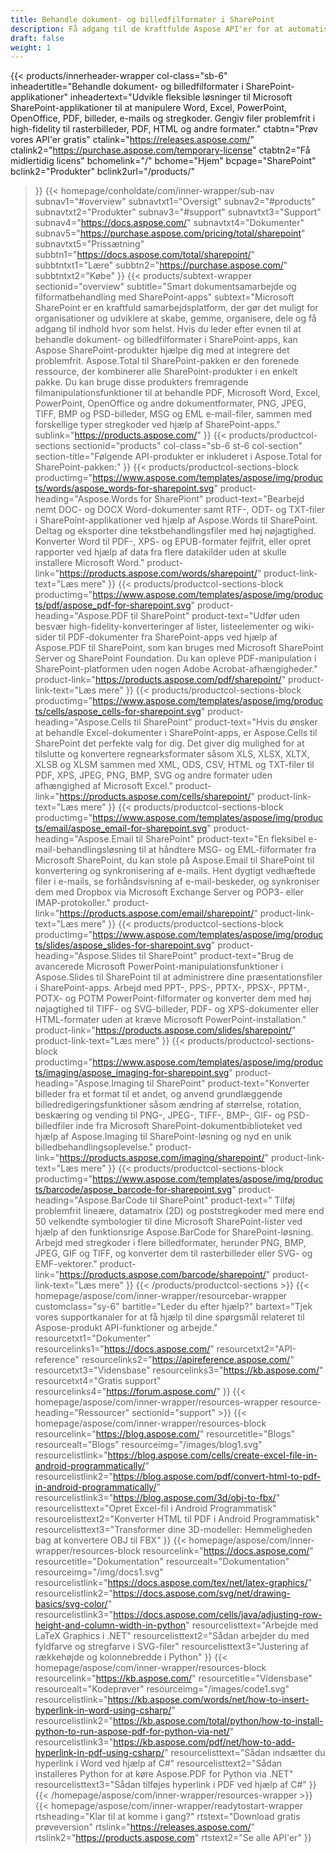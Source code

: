 ```yaml
---
title: Behandle dokument- og billedfilformater i SharePoint
description: Få adgang til de kraftfulde Aspose API'er for at automatisere redigering, konvertering og behandling af dokument- og billedfilformater i SharePoint-applikationer.
draft: false
weight: 1
---
```

{{< products/innerheader-wrapper col-class="sb-6"
  inheadertitle="Behandle dokument- og billedfilformater i SharePoint-applikationer"
  inheadertext="Udvikle fleksible løsninger til Microsoft SharePoint-applikationer til at manipulere Word, Excel, PowerPoint, OpenOffice, PDF, billeder, e-mails og stregkoder. Gengiv filer problemfrit i high-fidelity til rasterbilleder, PDF, HTML og andre formater."
  ctabtn="Prøv vores API'er gratis"
  ctalink="https://releases.aspose.com/"
  ctalink2="https://purchase.aspose.com/temporary-license"
  ctabtn2="Få midlertidig licens"
  bchomelink="/"
  bchome="Hjem"
  bcpage="SharePoint"
  bclink2="Produkter"
  bclink2url="/products/"
  >}}
  {{< homepage/conholdate/com/inner-wrapper/sub-nav 
subnav1="#overview"
subnavtxt1="Oversigt" 
subnav2="#products"
subnavtxt2="Produkter" 
subnav3="#support"
subnavtxt3="Support" 
subnav4="https://docs.aspose.com/"
subnavtxt4="Dokumenter" 
subnav5="https://purchase.aspose.com/pricing/total/sharepoint"
subnavtxt5="Prissætning" 
subbtn1="https://docs.aspose.com/total/sharepoint/"
subbtntxt1="Lære"
subbtn2="https://purchase.aspose.com/"
subbtntxt2="Købe"
>}}
   {{< products/subtext-wrapper
   sectionid="overview" 
   subtitle="Smart dokumentsamarbejde og filformatbehandling med SharePoint-apps"
   subtext="Microsoft SharePoint er en kraftfuld samarbejdsplatform, der gør det muligt for organisationer og udviklere at skabe, gemme, organisere, dele og få adgang til indhold hvor som helst. Hvis du leder efter evnen til at behandle dokument- og billedfilformater i SharePoint-apps, kan Aspose SharePoint-produkter hjælpe dig med at integrere det problemfrit. Aspose.Total til SharePoint-pakken er den forenede ressource, der kombinerer alle SharePoint-produkter i en enkelt pakke. Du kan bruge disse produkters fremragende filmanipulationsfunktioner til at behandle PDF, Microsoft Word, Excel, PowerPoint, OpenOffice og andre dokumentformater, PNG, JPEG, TIFF, BMP og PSD-billeder, MSG og EML e-mail-filer, sammen med forskellige typer stregkoder ved hjælp af SharePoint-apps."
   sublink="https://products.aspose.com/"
   >}} 
{{< products/productcol-sections
sectionid="products" 
col-class="sb-6 st-6 col-section"
section-title="Følgende API-produkter er inkluderet i Aspose.Total for SharePoint-pakken:"
>}}
{{< products/productcol-sections-block
productimg="https://www.aspose.com/templates/aspose/img/products/words/aspose_words-for-sharepoint.svg"
product-heading="Aspose.Words for SharePiont"
product-text="Bearbejd nemt DOC- og DOCX Word-dokumenter samt RTF-, ODT- og TXT-filer i SharePoint-applikationer ved hjælp af Aspose.Words til SharePoint. Deltag og eksporter dine tekstbehandlingsfiler med høj nøjagtighed. Konverter Word til PDF-, XPS- og EPUB-formater fejlfrit, eller opret rapporter ved hjælp af data fra flere datakilder uden at skulle installere Microsoft Word."
product-link="https://products.aspose.com/words/sharepoint/"
product-link-text="Læs mere"
>}}
{{< products/productcol-sections-block
productimg="https://www.aspose.com/templates/aspose/img/products/pdf/aspose_pdf-for-sharepoint.svg"
product-heading="Aspose.PDF til SharePoint"
product-text="Udfør uden besvær high-fidelity-konverteringer af lister, listeelementer og wiki-sider til PDF-dokumenter fra SharePoint-apps ved hjælp af Aspose.PDF til SharePoint, som kan bruges med Microsoft SharePoint Server og SharePoint Foundation. Du kan opleve PDF-manipulation i SharePoint-platformen uden nogen Adobe Acrobat-afhængigheder."
product-link="https://products.aspose.com/pdf/sharepoint/"
product-link-text="Læs mere"
>}}
{{< products/productcol-sections-block
productimg="https://www.aspose.com/templates/aspose/img/products/cells/aspose_cells-for-sharepoint.svg"
product-heading="Aspose.Cells til SharePoint"
product-text="Hvis du ønsker at behandle Excel-dokumenter i SharePoint-apps, er Aspose.Cells til SharePoint det perfekte valg for dig. Det giver dig mulighed for at tilslutte og konvertere regnearksformater såsom XLS, XLSX, XLTX, XLSB og XLSM sammen med XML, ODS, CSV, HTML og TXT-filer til PDF, XPS, JPEG, PNG, BMP, SVG og andre formater uden afhængighed af Microsoft Excel."
product-link="https://products.aspose.com/cells/sharepoint/"
product-link-text="Læs mere"
>}}
{{< products/productcol-sections-block
productimg="https://www.aspose.com/templates/aspose/img/products/email/aspose_email-for-sharepoint.svg"
product-heading="Aspose.Email til SharePoint"
product-text="En fleksibel e-mail-behandlingsløsning til at håndtere MSG- og EML-filformater fra Microsoft SharePoint, du kan stole på Aspose.Email til SharePoint til konvertering og synkronisering af e-mails. Hent dygtigt vedhæftede filer i e-mails, se forhåndsvisning af e-mail-beskeder, og synkroniser dem med Dropbox via Microsoft Exchange Server og POP3- eller IMAP-protokoller."
product-link="https://products.aspose.com/email/sharepoint/"
product-link-text="Læs mere"
>}}
{{< products/productcol-sections-block
productimg="https://www.aspose.com/templates/aspose/img/products/slides/aspose_slides-for-sharepoint.svg"
product-heading="Aspose.Slides til SharePoint"
product-text="Brug de avancerede Microsoft PowerPoint-manipulationsfunktioner i Aspose.Slides til SharePoint til at administrere dine præsentationsfiler i SharePoint-apps. Arbejd med PPT-, PPS-, PPTX-, PPSX-, PPTM-, POTX- og POTM PowerPoint-filformater og konverter dem med høj nøjagtighed til TIFF- og SVG-billeder, PDF- og XPS-dokumenter eller HTML-formater uden at kræve Microsoft PowerPoint-installation."
product-link="https://products.aspose.com/slides/sharepoint/"
product-link-text="Læs mere"
>}}
{{< products/productcol-sections-block
productimg="https://www.aspose.com/templates/aspose/img/products/imaging/aspose_imaging-for-sharepoint.svg"
product-heading="Aspose.Imaging til SharePoint"
product-text="Konverter billeder fra et format til et andet, og anvend grundlæggende billedredigeringsfunktioner såsom ændring af størrelse, rotation, beskæring og vending til PNG-, JPEG-, TIFF-, BMP-, GIF- og PSD-billedfiler inde fra Microsoft SharePoint-dokumentbiblioteket ved hjælp af Aspose.Imaging til SharePoint-løsning og nyd en unik billedbehandlingsoplevelse."
product-link="https://products.aspose.com/imaging/sharepoint/"
product-link-text="Læs mere"
>}}
{{< products/productcol-sections-block
productimg="https://www.aspose.com/templates/aspose/img/products/barcode/aspose_barcode-for-sharepoint.svg"
product-heading="Aspose.BarCode til SharePoint"
product-text=" Tilføj problemfrit lineære, datamatrix (2D) og poststregkoder med mere end 50 velkendte symbologier til dine Microsoft SharePoint-lister ved hjælp af den funktionsrige Aspose.BarCode for SharePoint-løsning. Arbejd med stregkoder i flere billedformater, herunder PNG, BMP, JPEG, GIF og TIFF, og konverter dem til rasterbilleder eller SVG- og EMF-vektorer."
product-link="https://products.aspose.com/barcode/sharepoint/"
product-link-text="Læs mere"
>}} 
{{< /products/productcol-sections >}}
{{< homepage/aspose/com/inner-wrapper/resourcebar-wrapper
customclass="sy-6"
bartitle="Leder du efter hjælp?"
bartext="Tjek vores supportkanaler for at få hjælp til dine spørgsmål relateret til Aspose-produkt API-funktioner og arbejde."
resourcetxt1="Dokumenter"
resourcelinks1="https://docs.aspose.com/"
resourcetxt2="API-reference"
resourcelinks2="https://apireference.aspose.com/"
resourcetxt3="Vidensbase"
resourcelinks3="https://kb.aspose.com/"
resourcetxt4="Gratis support"
resourcelinks4="https://forum.aspose.com/"
>}}
{{< homepage/aspose/com/inner-wrapper/resources-wrapper
resource-heading="Ressourcer"
sectionid="support" >}}
{{< homepage/aspose/com/inner-wrapper/resources-block
resourcelink="https://blog.aspose.com/"
resourcetitle="Blogs"
resourcealt="Blogs"
resourceimg="/images/blog1.svg"
resourcelistlink="https://blog.aspose.com/cells/create-excel-file-in-android-programmatically/"
resourcelistlink2="https://blog.aspose.com/pdf/convert-html-to-pdf-in-android-programmatically/"
resourcelistlink3="https://blog.aspose.com/3d/obj-to-fbx/"
resourcelisttext="Opret Excel-fil i Android Programmatisk"
resourcelisttext2="Konverter HTML til PDF i Android Programmatisk"
resourcelisttext3="Transformer dine 3D-modeller: Hemmeligheden bag at konvertere OBJ til FBX"
>}}
{{< homepage/aspose/com/inner-wrapper/resources-block
resourcelink="https://docs.aspose.com/"
resourcetitle="Dokumentation"
resourcealt="Dokumentation"
resourceimg="/img/docs1.svg"
resourcelistlink="https://docs.aspose.com/tex/net/latex-graphics/"
resourcelistlink2="https://docs.aspose.com/svg/net/drawing-basics/svg-color/"
resourcelistlink3="https://docs.aspose.com/cells/java/adjusting-row-height-and-column-width-in-python"
resourcelisttext="Arbejde med LaTeX Graphics i .NET"
resourcelisttext2="Sådan arbejder du med fyldfarve og stregfarve i SVG-filer"
resourcelisttext3="Justering af rækkehøjde og kolonnebredde i Python"
>}}
{{< homepage/aspose/com/inner-wrapper/resources-block
resourcelink="https://kb.aspose.com/"
resourcetitle="Vidensbase"
resourcealt="Kodeprøver"
resourceimg="/images/code1.svg"
resourcelistlink="https://kb.aspose.com/words/net/how-to-insert-hyperlink-in-word-using-csharp/"
resourcelistlink2="https://kb.aspose.com/total/python/how-to-install-python-to-run-aspose-pdf-for-python-via-net/"
resourcelistlink3="https://kb.aspose.com/pdf/net/how-to-add-hyperlink-in-pdf-using-csharp/"
resourcelisttext="Sådan indsætter du hyperlink i Word ved hjælp af C#"
resourcelisttext2="Sådan installeres Python for at køre Aspose.PDF for Python via .NET"
resourcelisttext3="Sådan tilføjes hyperlink i PDF ved hjælp af C#"
>}}
{{< /homepage/aspose/com/inner-wrapper/resources-wrapper >}}
{{< homepage/aspose/com/inner-wrapper/readytostart-wrapper
rtsheading="Klar til at komme i gang?"
rtstext="Download gratis prøveversion"
rtslink="https://releases.aspose.com/"
rtslink2="https://products.aspose.com"
rtstext2="Se alle API'er" 
>}}
